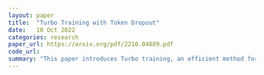 ```yaml
---
layout: paper
title:  "Turbo Training with Token Dropout"
date:   10 Oct 2022
categories: research
paper_url: https://arxiv.org/pdf/2210.04889.pdf
code_url: 
summary: "This paper introduces Turbo training, an efficient method for training Transformers on video-related tasks. The authors present a simple yet versatile training paradigm applicable to multiple video tasks and demonstrate its effectiveness across action classification, video-language representation learning, and long-video activity classification. Turbo training achieves competitive performance with up to 4× speed-up and reduced memory usage, enabling long-schedule video-language training and end-to-end long-video training with limited resources, outperforming or matching previous resource-intensive methods.."
---
```


